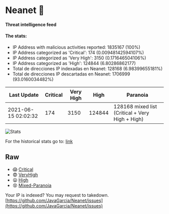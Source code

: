 # Neanet :hocho:
#### Threat intelligence feed
#### The stats:

- IP Address with malicious activities reported: 1835167 (100%)
- IP Address categorized as 'Critical':  174 (0.00948142594107%)
- IP Address categorized as 'Very High':  3150 (0.171646504106%)
- IP Address categorized as 'High':  124844 (6.80286862177)
- Total de direcciones IP indexadas en Neanet:  128168 (6.98399655181%)
- Total de direcciones IP descartadas en Neanet:  1706999 (93.0160034482%)

| Last Update | Critical | Very High | High | Paranoia |
| --- | --- | --- | --- | --- |
| 2021-06-15 02:02:32 | 174 | 3150 | 124844 | 128168 mixed list (Critical + Very High + High)|

![Stats](https://docs.google.com/spreadsheets/d/e/2PACX-1vSnaNMIXVabIpDJjufMlzH7poXnshF3mgd8Is1g9ytUEzVsP5my4Trn8f-xkoLLQ38xpL3HtmUexLo6/pubchart?oid=501124687&format=image)

For the historical stats go to: [link](/stats.csv)
## Raw
- :scream: [Critical](https://raw.githubusercontent.com/JavaGarcia/Neanet/master/blacklists/neanet_critical.txt)
- :fearful: [VeryHigh](https://raw.githubusercontent.com/JavaGarcia/Neanet/master/blacklists/neanet_veryHigh.txtt)
- :frowning: [High](https://raw.githubusercontent.com/JavaGarcia/Neanet/master/blacklists/neanet_high.txt)
- :dizzy_face: [Mixed-Paranoia](https://raw.githubusercontent.com/JavaGarcia/Neanet/master/blacklists/neanet_all.txt)


Your IP is indexed? You may request to takedown. [https://github.com/JavaGarcia/Neanet/issues](https://github.com/JavaGarcia/Neanet/issues)















































































































































































































































































































































































































































































































































































































































































































































































































































































































































































































































































































































































































































































































































































































































































































































































































































































































































































































































































































































































































































































































































































































































































































































































































































































































































































































































































































































































































































































































































































































































































































































































































































































































































































































































































































































































































































































































































































































































































































































































































































































































































































































































































































































































































































































































































































































































































































































































































































































































































































































































































































































































































































































































































































































































































































































































































































































































































































































































































































































































































































































































































































































































































































































































































































































































































































































































































































































































































































































































































































































































































































































































































